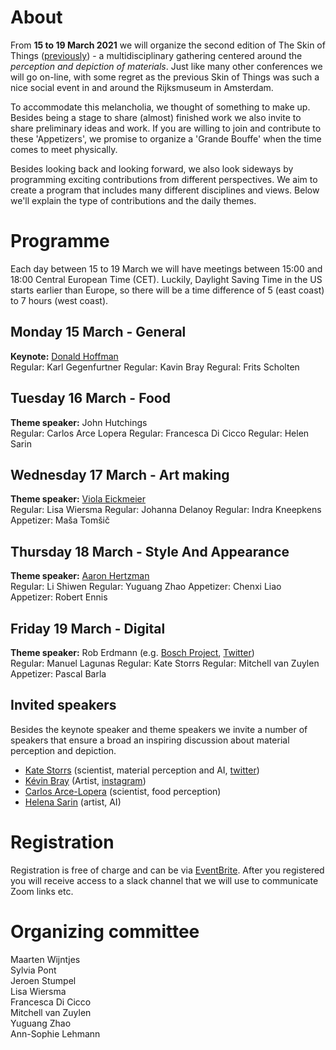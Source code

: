 # About

From **15 to 19 March 2021** we will organize the second edition of The Skin of Things ([previously](https://theskinofthings.github.io)) - a multidisciplinary gathering centered around the *perception and depiction of materials*. Just like many other conferences we will go on-line, with some regret as the previous Skin of Things was such a nice social event in and around the Rijksmuseum in Amsterdam. 

To accommodate this melancholia, we thought of something to make up. Besides being a stage to share (almost) finished work we also invite to share preliminary ideas and work. If you are willing to join and contribute to these 'Appetizers', we promise to organize a 'Grande Bouffe' when the time comes to meet physically.  

Besides looking back and looking forward, we also look sideways by programming exciting contributions from different perspectives. We aim to create a program that includes many different  disciplines and views. Below we'll explain the type of contributions and the daily themes. 





# Programme

Each day between 15 to 19 March we will have meetings between 15:00 and 18:00 Central European Time (CET). Luckily, Daylight Saving Time in the US starts earlier than Europe, so there will be a time difference of 5 (east coast) to 7 hours (west coast).  

## Monday 15 March - General
**Keynote:** [Donald Hoffman](https://www.cogsci.uci.edu/~ddhoff/) <br>
Regular: Karl Gegenfurtner 
Regular: Kavin Bray 
Regural: Frits Scholten 

## Tuesday 16 March - Food 
**Theme speaker:** John Hutchings <br>
Regular: Carlos Arce Lopera
Regular: Francesca Di Cicco
Regular: Helen Sarin

## Wednesday 17 March - Art making
**Theme speaker:** [Viola Eickmeier](https://studioviolet.org)<br>
Regular: Lisa Wiersma
Regular: Johanna Delanoy
Regular: Indra Kneepkens
Appetizer: Maša Tomšič

## Thursday 18 March - Style And Appearance
**Theme speaker:** [Aaron Hertzman](https://www.dgp.toronto.edu/~hertzman/)<br>
Regular:	Li Shiwen
Regular:	Yuguang Zhao
Appetizer:	Chenxi Liao
Appetizer:	Robert Ennis


## Friday 19 March - Digital
**Theme speaker:** Rob Erdmann (e.g. [Bosch Project](http://boschproject.org/#/), [Twitter](https://twitter.com/erdmann))<br>
Regular:	Manuel Lagunas
Regular:	Kate Storrs
Regular:	Mitchell van Zuylen
Appetizer:	Pascal Barla



## Invited speakers
Besides the keynote speaker and theme speakers we invite a number of speakers that ensure a broad an inspiring discussion about material perception and depiction.
- [Kate Storrs](https://www.katestorrs.com) (scientist, material perception and AI, [twitter](https://twitter.com/katestorrs))
- [Kévin Bray](https://kevinbray.biz) (Artist, [instagram](https://www.instagram.com/bray_kevin/))
- [Carlos Arce-Lopera](https://arcelopera.github.io/about/) (scientist, food perception)
- [Helena Sarin](https://twitter.com/glagolista) (artist, AI)

# Registration

Registration is free of charge and can be via [EventBrite](https://www.eventbrite.com/e/the-skin-of-things-ii-tickets-136721115537). After you registered you will receive access to a slack channel that we will use to communicate Zoom links etc. 


# Organizing committee
Maarten Wijntjes<br>
Sylvia Pont<br>
Jeroen Stumpel<br>
Lisa Wiersma<br>
Francesca Di Cicco<br>
Mitchell van Zuylen<br>
Yuguang Zhao<br>
Ann-Sophie Lehmann


